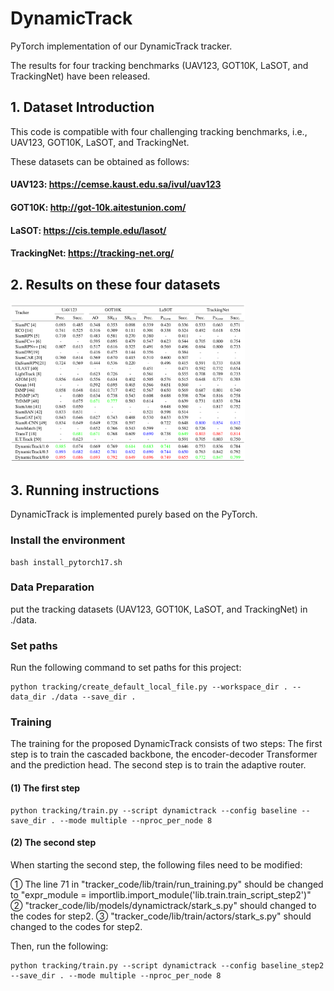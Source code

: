 # DynamicTrack

PyTorch implementation of our DynamicTrack tracker.

The results for four tracking benchmarks (UAV123, GOT10K, LaSOT, and TrackingNet) have been released. 

## 1. Dataset Introduction

This code is compatible with four challenging tracking benchmarks, i.e., UAV123, GOT10K, LaSOT, and TrackingNet. 

These datasets can be obtained as follows:
#### UAV123: https://cemse.kaust.edu.sa/ivul/uav123
#### GOT10K: http://got-10k.aitestunion.com/
#### LaSOT: https://cis.temple.edu/lasot/
#### TrackingNet: https://tracking-net.org/

## 2. Results on these four datasets

<img src="https://github.com/chenxlin222/DynamicTrack/blob/main/results/results.png" width="375px"> 

## 3. Running instructions

DynamicTrack is implemented purely based on the PyTorch.

### Install the environment 

    bash install_pytorch17.sh

### Data Preparation

put the tracking datasets (UAV123, GOT10K, LaSOT, and TrackingNet) in ./data.

### Set paths

Run the following command to set paths for this project:

    python tracking/create_default_local_file.py --workspace_dir . --data_dir ./data --save_dir .

### Training

The training for the proposed DynamicTrack consists of two steps: The first step is to train the cascaded backbone, the encoder-decoder Transformer and the prediction head. The second step is to train the adaptive router.

#### (1) The first step

    python tracking/train.py --script dynamictrack --config baseline --save_dir . --mode multiple --nproc_per_node 8

#### (2) The second step

When starting the second step, the following files need to be modified: 

① The line 71 in "tracker_code/lib/train/run_training.py" should be changed to "expr_module = importlib.import_module('lib.train.train_script_step2')"
② "tracker_code/lib/models/dynamictrack/stark_s.py" should changed to the codes for step2.
③ "tracker_code/lib/train/actors/stark_s.py" should changed to the codes for step2.

Then, run the following:
    
    python tracking/train.py --script dynamictrack --config baseline_step2 --save_dir . --mode multiple --nproc_per_node 8

